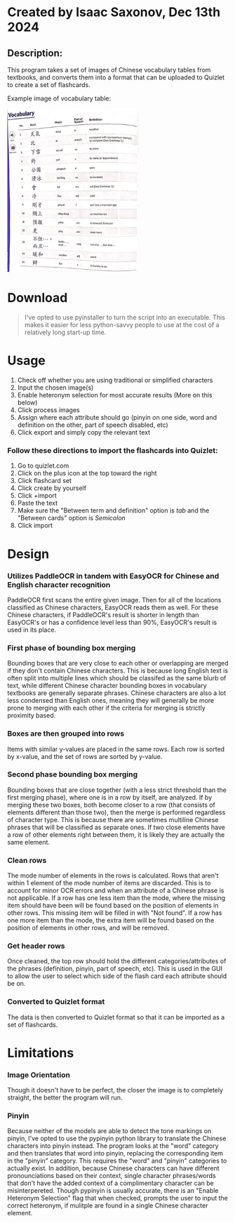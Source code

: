 # Created by Isaac Saxonov,  Dec 13th 2024

## Description:
This program takes a set of images of Chinese vocabulary tables from textbooks, and converts them into a format that can be uploaded to Quizlet to create a set of flashcards.

Example image of vocabulary table:

<img src="image.png" alt="Example Vocab Table" width="300">

# Download
> I've opted to use pyinstaller to turn the script into an executable. This makes it easier for less python-savvy people to use at the cost of a relatively long start-up time.


# Usage
1. Check off whether you are using traditional or simplified characters
2. Input the chosen image(s)
3. Enable heteronym selection for most accurate results (More on this below)
4. Click process images
5. Assign where each attribute should go (pinyin on one side, word and definition on the other, part of speech disabled, etc)
6. Click export and simply copy the relevant text

### Follow these directions to import the flashcards into Quizlet:
1. Go to quizlet.com
2. Click on the plus icon at the top toward the right
3. Click flashcard set
4. Click create by yourself
5. Click +import
6. Paste the text
7. Make sure the "Between term and definition" option is *tab* and the "Between cards" option is *Semicolon*
8. Click import 


# Design

### Utilizes PaddleOCR in tandem with EasyOCR for Chinese and English character recognition
PaddleOCR first scans the entire given image. Then for all of the locations classified as Chinese characters, EasyOCR reads them as well. For these Chinese characters, if PaddleOCR's result is shorter in length than EasyOCR's or has a confidence level less than 90%, EasyOCR's result is used in its place.

### First phase of bounding box merging
Bounding boxes that are very close to each other or overlapping are merged if they don't contain Chinese characters. This is because long English text is often split into multiple lines which should be classifed as the same blurb of text, while different Chinese character bounding boxes in vocabulary textbooks are generally separate phrases. Chinese characters are also a lot less condensed than English ones, meaning they will generally be more prone to merging with each other if the criteria for merging is strictly proximity based.

### Boxes are then grouped into rows
Items with similar y-values are placed in the same rows. Each row is sorted by x-value, and the set of rows are sorted by y-value.

### Second phase bounding box merging
Bounding boxes that are close together (with a less strict threshold than the first merging phase), where one is in a row by itself, are analyzed. If by merging these two boxes, both become closer to a row (that consists of elements different than those two), then the merge is performed regardless of character type. This is because there are sometimes multiline Chinese phrases that will be classified as separate ones. If two close elements have a row of other elements right between them, it is likely they are actually the same element.

### Clean rows
The mode number of elements in the rows is calculated. Rows that aren't within 1 element of the mode number of items are discarded. This is to account for minor OCR errors and when an attribute of a Chinese phrase is not applicable. If a row has one less item than the mode, where the missing item should have been will be found based on the position of elements in other rows. This missing item will be filled in with "Not found". If a row has one more item than the mode, the extra item will be found based on the position of elements in other rows, and will be removed.

### Get header rows
Once cleaned, the top row should hold the different categories/attributes of the phrases (definition, pinyin, part of speech, etc). This is used in the GUI to allow the user to select which side of the flash card each attribute should be on.

### Converted to Quizlet format
The data is then converted to Quizlet format so that it can be imported as a set of flashcards.

# Limitations
### Image Orientation
Though it doesn't have to be perfect, the closer the image is to completely straight, the better the program will run.
### Pinyin
Because neither of the models are able to detect the tone markings on pinyin, I've opted to use the pypinyin python library to translate the Chinese characters into pinyin instead. The program looks at the "word" category and then translates that word into pinyin, replacing the corresponding item in the "pinyin" category. This requires the "word" and "pinyin" categories to actually exist. In addition, because Chinese characters can have different pronounciations based on their context, single character phrases/words that don't have the added context of a complimentary character can be misinterpereted. Though pypinyin is usually accurate, there is an "Enable Heteronym Selection" flag that when checked, prompts the user to input the correct heteronym, if mulitple are found in a single Chinese character element.